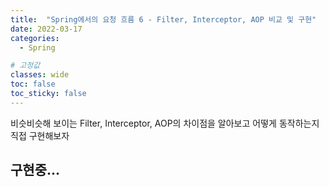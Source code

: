```yaml
---
title:  "Spring에서의 요청 흐름 6 - Filter, Interceptor, AOP 비교 및 구현"
date: 2022-03-17
categories: 
  - Spring

# 고정값
classes: wide
toc: false
toc_sticky: false
---
```


비슷비슷해 보이는 Filter, Interceptor, AOP의 차이점을 알아보고 어떻게 동작하는지 직접 구현해보자

## 구현중...

